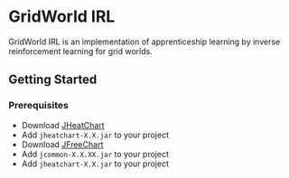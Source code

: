 # GridWorld IRL

GridWorld IRL is an implementation of apprenticeship learning by inverse reinforcement learning for grid worlds.

## Getting Started

### Prerequisites

- Download [JHeatChart](http://www.javaheatmap.com/)
- Add ```jheatchart-X.X.jar``` to your project
- Download [JFreeChart](http://www.jfree.org/jfreechart/)
- Add ```jcommon-X.X.XX.jar``` to your project
- Add ```jheatchart-X.X.jar``` to your project
